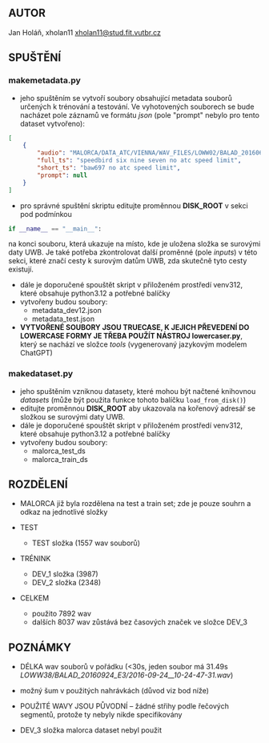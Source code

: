 ## AUTOR
Jan Holáň, xholan11
xholan11@stud.fit.vutbr.cz

## SPUŠTĚNÍ
### makemetadata.py
- jeho spuštěním se vytvoří soubory obsahující metadata souborů určených k trénování a testování. Ve vyhotovených souborech se bude nacházet pole záznamů ve formátu *json* (pole "prompt" nebylo pro tento dataset vytvořeno):
```json
[
    {
        "audio": "MALORCA/DATA_ATC/VIENNA/WAV_FILES/LOWW02/BALAD_20160615_B3/2016-06-15__10-44-12-29.wav",
        "full_ts": "speedbird six nine seven no atc speed limit",
        "short_ts": "baw697 no atc speed limit",
        "prompt": null
    }
]
```

- pro správné spuštění skriptu editujte proměnnou **DISK_ROOT** v sekci pod podmínkou 
```python
if __name__ == "__main__":
```
na konci souboru, která ukazuje na místo, kde je uložena složka se surovými daty UWB. Je také potřeba zkontrolovat další proměnné (pole *inputs*) v této sekci, které značí cesty k surovým datům UWB, zda skutečně tyto cesty existují.

- dále je doporučené spouštět skript v přiloženém prostředí venv312, které obsahuje python3.12 a potřebné balíčky
- vytvořeny budou soubory:
    - metadata_dev12.json
    - metadata_test.json
- **VYTVOŘENÉ SOUBORY JSOU TRUECASE, K JEJICH PŘEVEDENÍ DO LOWERCASE FORMY JE TŘEBA POUŽÍT NÁSTROJ lowercaser.py**, který se nachází ve složce *tools* (vygenerovaný jazykovým modelem ChatGPT)

### makedataset.py
- jeho spuštěním vzniknou datasety, které mohou být načtené knihovnou *datasets* (může být použita funkce tohoto balíčku `load_from_disk()`)
- editujte proměnnou **DISK_ROOT** aby ukazovala na kořenový adresář se složkou se surovými daty UWB.
- dále je doporučené spouštět skript v přiloženém prostředí venv312, které obsahuje python3.12 a potřebné balíčky
- vytvořeny budou soubory:
    - malorca_test_ds
    - malorca_train_ds


## ROZDĚLENÍ
- MALORCA již byla rozdělena na test a train set; zde je pouze souhrn a odkaz na jednotlivé složky
-   TEST
    -   TEST složka (1557 wav souborů)

-   TRÉNINK

    -   DEV\_1 složka (3987)
    -   DEV\_2 složka (2348)

-   CELKEM
    -   použito 7892 wav
    -   dalších 8037 wav zůstává bez časových značek ve složce DEV_3

## POZNÁMKY

-   DÉLKA wav souborů v pořádku (<30s, jeden soubor má 31.49s _LOWW38/BALAD_20160924_E3/2016-09-24\_\_10-24-47-31.wav_)
-   možný šum v použitých nahrávkách (důvod viz bod níže)
-   POUŽITÉ WAVY JSOU PŮVODNÍ – žádné střihy podle řečových segmentů, protože ty nebyly nikde specifikovány

-   DEV\_3 složka malorca dataset nebyl použit
